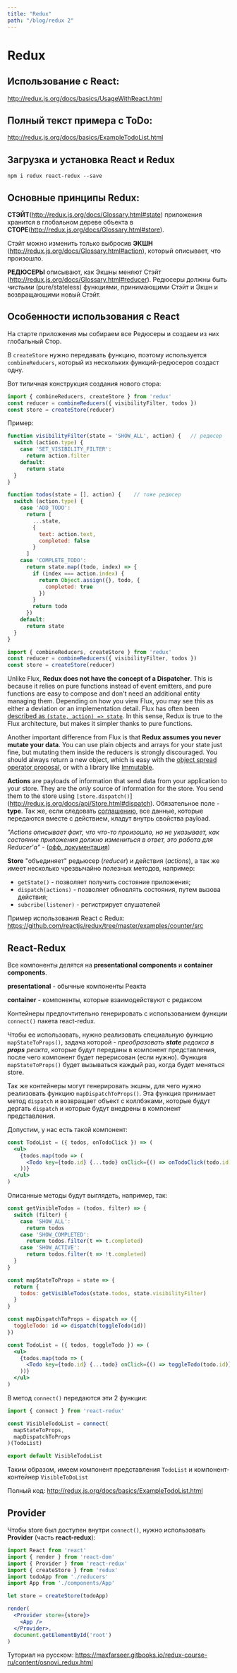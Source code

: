 ```yaml
---
title: "Redux"
path: "/blog/redux 2"
---
```

# Redux

## Использование с React: 

<http://redux.js.org/docs/basics/UsageWithReact.html>

## Полный текст примера с ToDo: 

<http://redux.js.org/docs/basics/ExampleTodoList.html>

## Загрузка и установка React и Redux

```
npm i redux react-redux --save
```

## Основные принципы Redux:

**СТЭЙТ**(http://redux.js.org/docs/Glossary.html#state) приложения хранится в глобальном дереве объекта в **СТОРЕ**(http://redux.js.org/docs/Glossary.html#store).

Стэйт можно изменить только выбросив **ЭКШН** (http://redux.js.org/docs/Glossary.html#action), который описывает, что произошло.

**РЕДЮСЕРЫ** описывают, как Экшны меняют Стэйт (http://redux.js.org/docs/Glossary.html#reducer). Редюсеры должны быть *чистыми* (pure/stateless) функциями, принимающими Стэйт и Экшн и возвращающими новый Стэйт.

## Особенности использования с React

На старте приложения мы собираем все Редюсеры и создаем из них глобальный Стор.

В `createStore` нужно передавать функцию, поэтому используется `combineReducers`, который из нескольких функций-редюсеров создаст одну.

Вот типичная конструкция создания нового стора:
    
```javascript 
import { combineReducers, createStore } from 'redux'
const reducer = combineReducers({ visibilityFilter, todos })
const store = createStore(reducer)
```

Пример:
    
```javascript    
function visibilityFilter(state = 'SHOW_ALL', action) {   // редюсер
  switch (action.type) {
    case 'SET_VISIBILITY_FILTER':
      return action.filter
    default:
      return state
  }
}

function todos(state = [], action) {    // тоже редюсер
  switch (action.type) {
    case 'ADD_TODO':
      return [
        ...state,
        {
          text: action.text,
          completed: false
        }
      ]
    case 'COMPLETE_TODO':
      return state.map((todo, index) => {
        if (index === action.index) {
          return Object.assign({}, todo, {
            completed: true
          })
        }
        return todo
      })
    default:
      return state
  }
}

import { combineReducers, createStore } from 'redux'
const reducer = combineReducers({ visibilityFilter, todos })
const store = createStore(reducer)
```

Unlike Flux, **Redux does not have the concept of a Dispatcher**. This is because it relies on pure functions instead of event emitters, and pure functions are easy to compose and don't need an additional entity managing them. Depending on how you view Flux, you may see this as either a deviation or an implementation detail. Flux has often been [described as `(state, action) => state`](https://speakerdeck.com/jmorrell/jsconf-uy-flux-those-who-forget-the-past-dot-dot-dot-1). In this sense, Redux is true to the Flux architecture, but makes it simpler thanks to pure functions.

Another important difference from Flux is that **Redux assumes you never mutate your data**. You can use plain objects and arrays for your state just fine, but mutating them inside the reducers is strongly discouraged. You should always return a new object, which is easy with the [object spread operator proposal](http://redux.js.org/docs/recipes/UsingObjectSpreadOperator.html), or with a library like [Immutable](https://facebook.github.io/immutable-js).


**Actions** are payloads of information that send data from your application to your store. They are the *only* source of information for the store. You send them to the store using `[store.dispatch()`](http://redux.js.org/docs/api/Store.html#dispatch).  Обязательное поле - **type**. Так же, если следовать [соглашению](https://github.com/acdlite/flux-standard-action), все данные, которые передаются вместе с действием, кладут внутрь свойства payload. 

*"Actions описывает факт, что что-то произошло, но не указывает, как состояние приложения должно измениться в ответ, это работа для Reducer'а"* \- ([офф. документация](http://redux.js.org/docs/basics/Reducers.html))

**Store** "объединяет" редьюсер (*reducer*) и действия (*actions*), а так же имеет несколько чрезвычайно полезных методов, например:

  * `getState()` \- позволяет получить состояние приложения;
  * `dispatch(actions)` \- позволяет обновлять состояния, путем вызова действия;
  * `subcribe(listener)` \- регистрирует слушателей

Пример использования React с Redux: <https://github.com/reactjs/redux/tree/master/examples/counter/src>

## React-Redux

Все компоненты делятся на **presentational components** и **container components**. 

**presentational** - обычные компоненты Реакта

**container** - компоненты, которые взаимодействуют с редаксом

Контейнеры предпочтительно генерировать с использованием функции `connect()` пакета react-redux.

Чтобы ее использовать, нужно реализовать специальную функцию `mapStateToProps()`, задача которой - *преобразовать **state** редакса в **props** реакта*, которые будут переданы в компонент представления, после чего компонент будет перерисован (если нужно). Функция `mapStateToProps()` будет вызываться каждый раз, когда будет меняться store.

Так же контейнеры могут генерировать экшны, для чего нужно реализовать функцию `mapDispatchToProps()`. Эта функция принимает метод `dispatch` и возвращает объект с коллбэками, которые будут дергать `dispatch` и которые будут внедрены в компонент представления.

Допустим, у нас есть такой компонент:

```jsx
const TodoList = ({ todos, onTodoClick }) => (
  <ul>
    {todos.map(todo => (
      <Todo key={todo.id} {...todo} onClick={() => onTodoClick(todo.id)} />
    ))}
  </ul>
)
```

Описанные методы будут выглядеть, например, так:
    
```jsx    
const getVisibleTodos = (todos, filter) => {
  switch (filter) {
    case 'SHOW_ALL':
      return todos
    case 'SHOW_COMPLETED':
      return todos.filter(t => t.completed)
    case 'SHOW_ACTIVE':
      return todos.filter(t => !t.completed)
  }
}

const mapStateToProps = state => {
  return {
    todos: getVisibleTodos(state.todos, state.visibilityFilter)
  }
}

const mapDispatchToProps = dispatch => ({
  toggleTodo: id => dispatch(toggleTodo(id))
})

const TodoList = ({ todos, toggleTodo }) => (
  <ul>
    {todos.map(todo => (
      <Todo key={todo.id} {...todo} onClick={() => toggleTodo(todo.id)} />
    ))}
  </ul>
)
```
    
В метод `connect()` передаются эти 2 функции:
    
```jsx    
import { connect } from 'react-redux'

const VisibleTodoList = connect(
  mapStateToProps,
  mapDispatchToProps
)(TodoList)

export default VisibleTodoList
```

Таким образом, имеем компонент представления `TodoList` и компонент-контейнер `VisibleToDoList`

Полный код: http://redux.js.org/docs/basics/ExampleTodoList.html

## Provider

Чтобы store был доступен внутри `connect()`, нужно использовать **Provider** (часть **react-redux**):
    
```jsx
import React from 'react'
import { render } from 'react-dom'
import { Provider } from 'react-redux'
import { createStore } from 'redux'
import todoApp from './reducers'
import App from './components/App'

let store = createStore(todoApp)

render(
  <Provider store={store}>
    <App />
  </Provider>,
  document.getElementById('root')
)
```

Туториал на русском: <https://maxfarseer.gitbooks.io/redux-course-ru/content/osnovi_redux.html>
